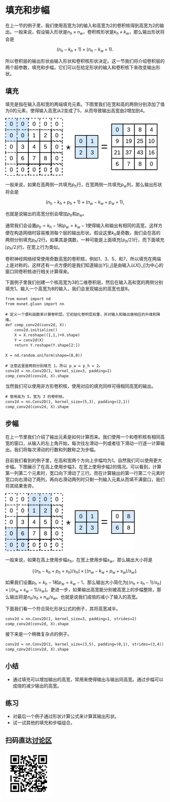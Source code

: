 # 填充和步幅

在上一节的例子里，我们使用高宽为3的输入和高宽为2的卷积核得到高宽为2的输出。一般来说，假设输入形状是$n_h\times n_w$，卷积核形状是$k_h\times k_w$，那么输出形状将会是

$$(n_h-k_h+1) \times (n_h-k_w+1).$$

所以卷积层的输出形状由输入形状和卷积核形状决定。这一节我们将介绍卷积层的两个超参数，填充和步幅，它们可以在给定形状的输入和卷积核下来改变输出形状。

## 填充

填充是指在输入高和宽的两端填充元素。下图里我们在宽和高的两侧分别添加了值为0的元素，使得输入高宽从2变成了5，从而导致输出高宽由2增加到4。

![在输入的高和宽两侧分别填充了0的二维相关计算。](../img/conv_pad.svg)

一般来说，如果在高两侧一共填充$p_h$行，在宽两侧一共填充$p_w$列，那么输出形状将会是

$$(n_h-k_h+p_h+1)\times(n_w-k_w+p_w+1),$$

也就是说输出的高宽分别会增加$p_h$和$p_w$。

通常我们会设置$p_h=k_h-1$和$p_w=k_w-1$使得输入和输出有相同的高宽，这样方便在构造网络时容易推测每个层的输出形状。假设这里$k_h$是奇数，我们会在高的两侧分别填充$p_h/2$行。如果其是偶数，一种可能是上面填充$\lceil p_h/2\rceil$行，而下面填充$\lfloor p_h/2\rfloor$行。在宽上行为类似。

卷积神经网络经常使用奇数高宽的卷积核，例如1、3、5、和7，所以填充在两端上是对称的。这样还有一点方便的是我们知道输出$Y[i,j]$是由输入以$X[i,j]$为中心的窗口同卷积核进行相关计算得来。

下面例子里我们创建一个核高宽为3的二维卷积层，然后在输入高和宽的两侧分别填充1。输入一个高宽为8的输入，我们会发现输出的高宽也是8。

```{.python .input  n=1}
from mxnet import nd
from mxnet.gluon import nn

# 定义一个便利函数来计算卷积层。它初始化卷积层权重，并对输入和输出做相应的升维和降维。
def comp_conv2d(conv2d, X):
    conv2d.initialize()
    X = X.reshape((1,1,)+X.shape)
    Y = conv2d(X)
    return Y.reshape(Y.shape[2:])

X = nd.random.uniform(shape=(8,8))

# 注意这里是两侧分别填充 1，所以 p_w = p_h = 2。
conv2d = nn.Conv2D(1, kernel_size=3, padding=1)
comp_conv2d(conv2d, X).shape
```

当然我们可以使用非方形卷积核，使用对应的填充同样可得相同高宽的输出。

```{.python .input  n=2}
# 使用高为 5，宽为 3 的卷积核。
conv2d = nn.Conv2D(1, kernel_size=(5,3), padding=(2,1))
comp_conv2d(conv2d, X).shape
```

## 步幅

在上一节里我们介绍了输出元素是如何计算而来。我们使用一个和卷积核有相同高宽的窗口，从输入的左上角开始，每次往左滑动一列或者往下滑动一行逐一计算输出。我们将每次滑动的行数和列数称之为步幅。

目前我们看到的例子里，在高和宽两个方向上步幅均为1。自然我们可以使用更大步幅。下图展示了在高上使用步幅3，在宽上使用步幅2的情况。可以看到，计算第一列第二个元素时，宽口向下滑动了三行。而在计算输出的第一行第二个元素时宽口向右滑动了两列，再向右滑动两列时只剩一列输入元素从而填不满窗口，我们将其结果舍弃。

![高上使用步幅3，宽上使用步幅2。](../img/conv_stride.svg)

一般来说，如果在高上使用步幅$s_h$，在宽上使用步幅$s_w$，那么输出大小将是

$$\lfloor(n_h-k_h+p_h+s_h)/s_h\rfloor \times \lfloor(n_w-k_w+p_w+s_w)/s_w\rfloor.$$

如果我们设置$p_h=k_h-1$和$p_w=k_w-1$，那么输出大小简化为$\lfloor(n_h+s_h-1)/s_h\rfloor \times \lfloor(n_w+s_w-1)/s_w\rfloor$。更进一步，如果输出高宽能分别被高宽上的步幅整除，那么输出将是$n_h/s_h \times n_w/s_w$。也就是说我们成倍的减小了输入的高宽。

下面我们看一个符合简化形状公式的例子，其将高宽减半。

```{.python .input}
conv2d = nn.Conv2D(1, kernel_size=3, padding=1, strides=2)
comp_conv2d(conv2d, X).shape
```

接下来是一个稍微复杂点的例子。

```{.python .input  n=3}
conv2d = nn.Conv2D(1, kernel_size=(3,5), padding=(0,1), strides=(3,4))
comp_conv2d(conv2d, X).shape
```

## 小结

* 通过填充可以增加输出的高宽，常用来使得输出与输出同高宽。通过步幅可以成倍的减少输出的高宽。

## 练习

- 对最后一个例子通过形状计算公式来计算其输出形状。
- 试一试其他的填充和步幅组合。

## 扫码直达[讨论区](https://discuss.gluon.ai/t/topic/6404)

![](../img/qr_padding-and-strides.svg)
